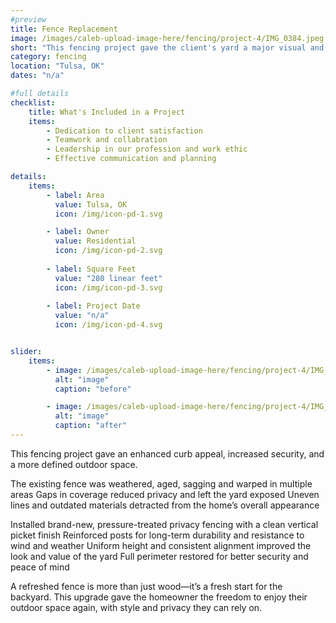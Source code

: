 ```yaml
---
#preview
title: Fence Replacement
image: /images/caleb-upload-image-here/fencing/project-4/IMG_0384.jpeg
short: "This fencing project gave the client's yard a major visual and functional boost. We removed the old, weathered fence and installed a clean, durable new privacy fence using high-quality wood."
category: fencing
location: "Tulsa, OK"
dates: "n/a"

#full details
checklist:
    title: What's Included in a Project
    items:
        - Dedication to client satisfaction
        - Teamwork and collabration
        - Leadership in our profession and work ethic
        - Effective communication and planning 

details:
    items:
        - label: Area
          value: Tulsa, OK
          icon: /img/icon-pd-1.svg

        - label: Owner
          value: Residential
          icon: /img/icon-pd-2.svg
        
        - label: Square Feet
          value: "280 linear feet"
          icon: /img/icon-pd-3.svg
        
        - label: Project Date
          value: "n/a"
          icon: /img/icon-pd-4.svg


slider: 
    items:
        - image: /images/caleb-upload-image-here/fencing/project-4/IMG_0385.jpeg
          alt: "image"
          caption: "before"

        - image: /images/caleb-upload-image-here/fencing/project-4/IMG_0384.jpeg
          alt: "image"
          caption: "after"
---
```


This fencing project gave an enhanced curb appeal, increased security, and a more defined outdoor space.

The existing fence was weathered, aged, sagging and warped in multiple areas
Gaps in coverage reduced privacy and left the yard exposed
Uneven lines and outdated materials detracted from the home’s overall appearance

Installed brand-new, pressure-treated privacy fencing with a clean vertical picket finish
Reinforced posts for long-term durability and resistance to wind and weather
Uniform height and consistent alignment improved the look and value of the yard
Full perimeter restored for better security and peace of mind

A refreshed fence is more than just wood—it’s a fresh start for the backyard. This upgrade gave the homeowner the freedom to enjoy their outdoor space again, with style and privacy they can rely on.